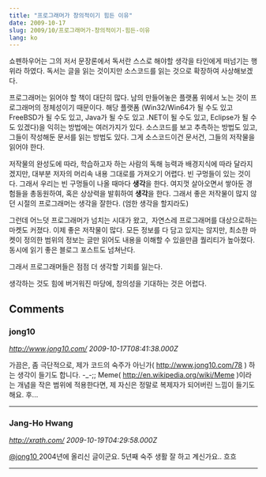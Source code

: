 ```yaml
---
title: "프로그래머가 창의적이기 힘든 이유"
date: 2009-10-17
slug: 2009/10/프로그래머가-창의적이기-힘든-이유
lang: ko
---
```


쇼펜하우어는 그의 저서 문장론에서 독서란 스스로 해야할 생각을 타인에게 떠넘기는 행위라 하였다. 독서는 글을 읽는 것이지만 소스코드를 읽는 것으로 확장하여 사상해보겠다.

프로그래머는 읽어야 할 책이 대단히 많다. 남의 만들어놓은 플랫폼 위에서 노는 것이 프로그래머의 정체성이기 때문이다. 해당 플랫폼 (Win32/Win64가 될 수도 있고 FreeBSD가 될 수도 있고, Java가 될 수도 있고 .NET이 될 수도 있고, Eclipse가 될 수도 있겠다)을 익히는 방법에는 여러가지가 있다. 소스코드를 보고 추측하는 방법도 있고, 그들이 작성해둔 문서를 읽는 방법도 있다. 그게 소스코드이건 문서건, 그들의 저작물을 읽어야 한다.

저작물의 완성도에 따라, 학습하고자 하는 사람의 독해 능력과 배경지식에 따라 달라지겠지만, 대부분 저자의 머리속 내용 그대로를 가져오기 어렵다. 빈 구멍들이 있는 것이다. 그래서 우리는 빈 구멍들이 나올 때마다 **생각**을 한다. 여지껏 살아오면서 쌓아둔 경험들을 총동원하여, 혹은 상상력을 발휘하여 **생각**을 한다. 그래서 좋은 저작물이 많지 않던 시절의 프로그래머는 생각을 잘한다. (엄한 생각을 할지라도)

그런데 어느덧 프로그래머가 넘치는 시대가 왔고,  자연스레 프로그래머를 대상으로하는 마켓도 커졌다. 이제 좋은 저작물이 많다. 모든 정보를 다 담고 있지는 않지만, 최소한 마켓이 정의한 범위의 정보는 글만 읽어도 내용을 이해할 수 있을만큼 퀄리티가 높아졌다. 동시에 읽기 좋은 블로그 포스트도 넘쳐난다.

그래서 프로그래머들은 점점 더 생각할 기회를 잃는다.

생각하는 것도 힘에 버거워진 마당에, 창의성을 기대하는 것은 어렵다.

## Comments

### jong10
*http://www.jong10.com/*
*2009-10-17T08:41:38.000Z*

가끔은, 좀 극단적으로, 제가 코드의 숙주가 아닌가( http://www.jong10.com/78 ) 하는 생각이 들기도 합니다. -_-;; Meme( http://en.wikipedia.org/wiki/Meme )이라는 개념을 작은 범위에 적용한다면, 제 자신은 정말로 복제자가 되어버린 느낌이 들기도 해요. 후...

---

### Jang-Ho Hwang
*http://xrath.com/*
*2009-10-19T04:29:58.000Z*

[@jong10 ](#comment-3287) 
2004년에 올리신 글이군요. 5년째 숙주 생활 잘 하고 계신가요.. 흐흐

---

